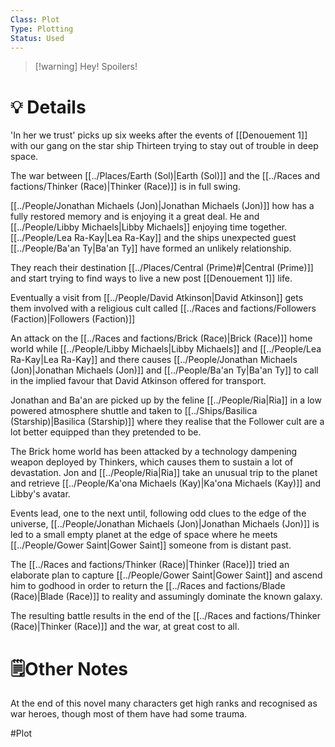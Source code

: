 ```yaml
---
Class: Plot
Type: Plotting
Status: Used
---
```

> [!warning] Hey!
> Spoilers!
# 💡 Details
'In her we trust' picks up six weeks after the events of [[Denouement 1]] with our gang on the star ship Thirteen trying to stay out of trouble in deep space. 

The war between [[../Places/Earth (Sol)|Earth (Sol)]] and the [[../Races and factions/Thinker (Race)|Thinker (Race)]] is in full swing.

[[../People/Jonathan Michaels (Jon)|Jonathan Michaels (Jon)]] how has a fully restored memory and is enjoying it a great deal. He and [[../People/Libby Michaels|Libby Michaels]] enjoying time together. [[../People/Lea Ra-Kay|Lea Ra-Kay]] and the ships unexpected guest [[../People/Ba'an Ty|Ba'an Ty]] have formed an unlikely relationship. 

They reach their destination [[../Places/Central (Prime)#|Central (Prime)]] and start trying to find ways to live a new post [[Denouement 1]] life.

Eventually a visit from [[../People/David Atkinson|David Atkinson]] gets them involved with a religious cult called [[../Races and factions/Followers (Faction)|Followers (Faction)]]

An attack on the  [[../Races and factions/Brick (Race)|Brick (Race)]] home world while [[../People/Libby Michaels|Libby Michaels]] and [[../People/Lea Ra-Kay|Lea Ra-Kay]] and there causes [[../People/Jonathan Michaels (Jon)|Jonathan Michaels (Jon)]] and [[../People/Ba'an Ty|Ba'an Ty]] to call in the implied favour that David Atkinson offered for transport.

Jonathan and Ba'an are picked up by the feline [[../People/Ria|Ria]] in a low powered atmosphere shuttle and taken to [[../Ships/Basilica (Starship)|Basilica (Starship)]] where they realise that the Follower cult are a lot better equipped than they pretended to be.

The Brick home world has been attacked by a technology dampening weapon deployed by Thinkers, which causes them to sustain a lot of devastation. Jon and [[../People/Ria|Ria]] take an unusual trip to the planet and retrieve [[../People/Ka'ona Michaels (Kay)|Ka'ona Michaels (Kay)]] and Libby's avatar. 

Events lead, one to the next until, following odd clues to the edge of the universe, [[../People/Jonathan Michaels (Jon)|Jonathan Michaels (Jon)]] is led to a small empty planet at the edge of space where he meets [[../People/Gower Saint|Gower Saint]] someone from is distant past. 

The [[../Races and factions/Thinker (Race)|Thinker (Race)]] tried an elaborate plan to capture [[../People/Gower Saint|Gower Saint]] and ascend him to godhood in order to return the [[../Races and factions/Blade (Race)|Blade (Race)]] to reality and assumingly dominate the known galaxy.

The resulting battle results in the end of the [[../Races and factions/Thinker (Race)|Thinker (Race)]] and the war, at great cost to all. 

# 🗒️Other Notes
At the end of this novel many characters get high ranks and recognised as war heroes, though most of them have had some trauma.

#Plot
